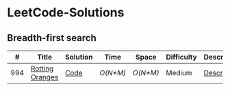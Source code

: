 # LeetCode-Solutions




## Breadth-first search
|  #  | Title           |  Solution       |  Time           | Space           | Difficulty    | Description          | Note| 
|-----|---------------- | --------------- | --------------- | --------------- | ------------- |--------------|-----|
994 | [Rotting Oranges](https://leetcode.com/problems/rotting-oranges/description/) | [Code](./BFS/rotting_oranges.py) | _O(N*M)_ | _O(N*M)_ | Medium | [Description]( https://leetcode.com/problems/rotting-oranges/solutions/3890537/bfs-iterative-beats-99-8-python/)| BFS, Matrix
